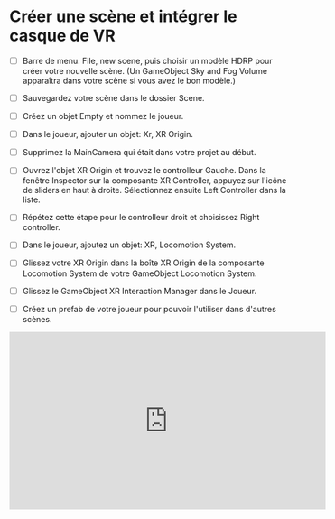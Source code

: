 # Créer une scène et intégrer le casque de VR
- [ ] Barre de menu: File, new scene, puis choisir un modèle HDRP pour créer votre nouvelle scène. (Un GameObject Sky and Fog Volume apparaîtra dans votre scène si vous avez le bon modèle.)
- [ ] Sauvegardez votre scène dans le dossier Scene.
- [ ] Créez un objet Empty et nommez le joueur.
- [ ] Dans le joueur, ajouter un objet: Xr, XR Origin.
- [ ] Supprimez la MainCamera qui était dans votre projet au début.
- [ ] Ouvrez l'objet XR Origin et trouvez le controlleur Gauche. Dans la fenêtre Inspector sur la composante XR Controller, appuyez sur l'icône de sliders en haut à droite. Sélectionnez ensuite Left Controller dans la liste.
- [ ] Répétez cette étape pour le controlleur droit et choisissez Right controller.
- [ ] Dans le joueur, ajoutez un objet: XR, Locomotion System.
- [ ] Glissez votre XR Origin dans la boîte XR Origin de la composante Locomotion System de votre GameObject Locomotion System.
- [ ] Glissez le GameObject XR Interaction Manager dans le Joueur.
- [ ] Créez un prefab de votre joueur pour pouvoir l'utiliser dans d'autres scènes.


<iframe width="560" height="315" src="https://www.youtube.com/embed/uwBccDZznHo?si=qSoK_7j9G2zzsbwV" title="YouTube video player" frameborder="0" allow="accelerometer; autoplay; clipboard-write; encrypted-media; gyroscope; picture-in-picture; web-share" referrerpolicy="strict-origin-when-cross-origin" allowfullscreen></iframe>

      

